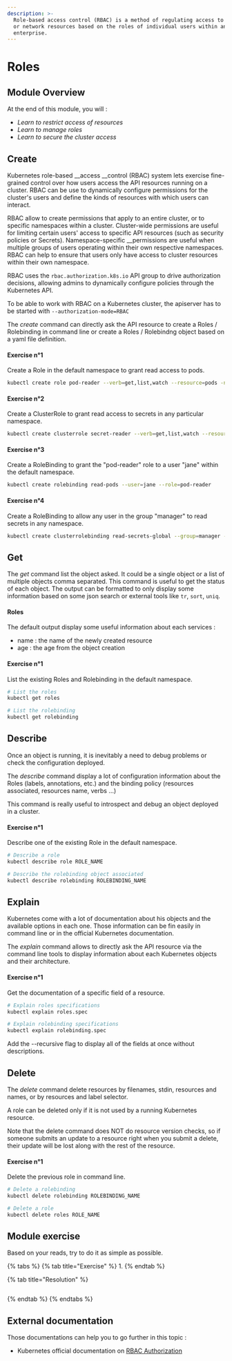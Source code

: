 ```yaml
---
description: >-
  Role-based access control (RBAC) is a method of regulating access to computer
  or network resources based on the roles of individual users within an
  enterprise.
---
```


# Roles

## Module Overview

At the end of this module, you will :

* _Learn to restrict access of resources_
* _Learn to manage roles_
* _Learn to secure the cluster access_

## Create

Kubernetes role-based __access __control \(RBAC\) system lets exercise fine-grained control over how users access the API resources running on a cluster. RBAC can be use to dynamically configure permissions for the cluster's users and define the kinds of resources with which users can interact.

RBAC allow to create permissions that apply to an entire cluster, or to specific namespaces within a cluster. Cluster-wide permissions are useful for limiting certain users' access to specific API resources \(such as security policies or Secrets\). Namespace-specific __permissions are useful when multiple groups of users operating within their own respective namespaces. RBAC can help to ensure that users only have access to cluster resources within their own namespace.

RBAC uses the `rbac.authorization.k8s.io` API group to drive authorization decisions, allowing admins to dynamically configure policies through the Kubernetes API.

To be able to work with RBAC on a Kubernetes cluster, the apiserver has to be started with `--authorization-mode=RBAC`

The _create_ command can directly ask the API resource to create a Roles / Rolebinding in command line or create a Roles / Rolebindng object based on a yaml file definition.

#### Exercise n°1

Create a Role in the default namespace to grant read access to pods.

```bash
kubectl create role pod-reader --verb=get,list,watch --resource=pods -n default
```

#### Exercise n°2

Create a ClusterRole to grant read access to secrets in any particular namespace.

```bash
kubectl create clusterrole secret-reader --verb=get,list,watch --resource=secrets
```

#### Exercise n°3

Create a RoleBinding to grant the "pod-reader" role to a user "jane" within the default namespace.

```bash
kubectl create rolebinding read-pods --user=jane --role=pod-reader
```

#### Exercise n°4

Create a RoleBinding to allow any user in the group "manager" to read secrets in any namespace.

```bash
kubectl create clusterrolebinding read-secrets-global --group=manager --clusterrole=secret-reader
```

## Get

The _get_ command list the object asked. It could be a single object or a list of multiple objects comma separated. This command is useful to get the status of each object. The output can be formatted to only display some information based on some json search or external tools like `tr`, `sort`, `uniq`.

#### Roles

The default output display some useful information about each services :

* name : the name of the newly created resource
* age : the age from the object creation

#### Exercise n°1

List the existing Roles and Rolebinding in the default namespace.

```bash
# List the roles
kubectl get roles

# List the rolebinding
kubectl get rolebinding
```

## Describe

Once an object is running, it is inevitably a need to debug problems or check the configuration deployed.

The _describe_ command display a lot of configuration information about the Roles \(labels, annotations, etc.\) and the binding policy \(resources associated, resources name, verbs ...\)

This command is really useful to introspect and debug an object deployed in a cluster.

#### Exercise n°1

Describe one of the existing Role in the default namespace.

```bash
# Describe a role
kubectl describe role ROLE_NAME

# Describe the rolebinding object associated
kubectl describe rolebinding ROLEBINDING_NAME
```

## Explain

Kubernetes come with a lot of documentation about his objects and the available options in each one. Those information can be fin easily in command line or in the official Kubernetes documentation.

The _explain_ command allows to directly ask the API resource via the command line tools to display information about each Kubernetes objects and their architecture.

#### Exercise n°1

Get the documentation of a specific field of a resource.

```bash
# Explain roles specifications
kubectl explain roles.spec

# Explain rolebinding specifications
kubectl explain rolebinding.spec
```

Add the --recursive flag to display all of the fields at once without descriptions.

## Delete

The _delete_ command delete resources by filenames, stdin, resources and names, or by resources and label selector.

A role can be deleted only if it is not used by a running Kubernetes resource.

Note that the delete command does NOT do resource version checks, so if someone submits an update to a resource right when you submit a delete, their update will be lost along with the rest of the resource.

#### Exercise n°1

Delete the previous role in command line.

```bash
# Delete a rolebinding
kubectl delete rolebinding ROLEBINDING_NAME

# Delete a role
kubectl delete roles ROLE_NAME
```

## Module exercise

Based on your reads, try to do it as simple as possible.

{% tabs %}
{% tab title="Exercise" %}
1.
{% endtab %}

{% tab title="Resolution" %}
```bash

```
{% endtab %}
{% endtabs %}

## External documentation

Those documentations can help you to go further in this topic :

* Kubernetes official documentation on [RBAC Authorization](https://kubernetes.io/docs/reference/access-authn-authz/rbac/)

